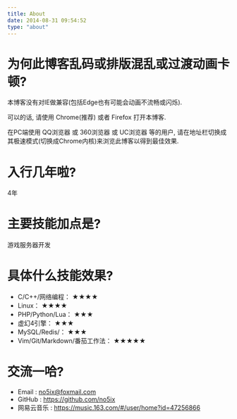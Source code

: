 ```yaml
---
title: About
date: 2014-08-31 09:54:52
type: "about"
---
```


# 为何此博客乱码或排版混乱或过渡动画卡顿?

本博客没有对IE做兼容(包括Edge也有可能会动画不流畅或闪烁).

可以的话, 请使用 Chrome(推荐) 或者 Firefox 打开本博客.

在PC端使用 QQ浏览器 或 360浏览器 或 UC浏览器 等的用户, 请在地址栏切换成其极速模式(切换成Chrome内核)来浏览此博客以得到最佳效果.



# 入行几年啦?

4年

# 主要技能加点是?

游戏服务器开发


# 具体什么技能效果? 

 - C/C++/网络编程：                ★★★★ 
 - Linux：                        ★★★★   
 - PHP/Python/Lua：               ★★★ 
 - 虚幻4引擎：                     ★★★   
 - MySQL/Redis/：                 ★★★   
 - Vim/Git/Markdown/番茄工作法：   ★★★★★ 


# 交流一哈?

- Email : no5ix@foxmail.com
- GitHub : https://github.com/no5ix
- 网易云音乐 : https://music.163.com/#/user/home?id=47256866

<!-- # 也想做一个这样的博客?

这是我的[博客源码](https://github.com/no5ix/no5ix.github.io/tree/source) , 
有不清楚的可以登录评论留言哈

我的[**GitHub**](https://github.com/no5ix/)中还有些其他的游戏项目, 
欢迎Fork+Star -->
